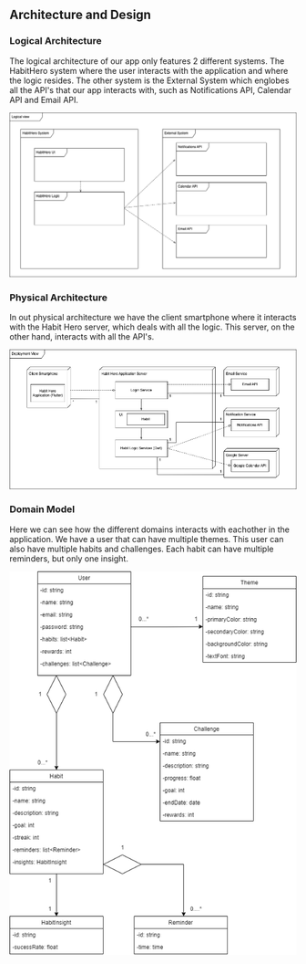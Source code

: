 ## **Architecture and Design**

### Logical Architecture

The logical architecture of our app only features 2 different systems. The HabitHero system where the user interacts with the application and where the logic resides. The other system is the External System which englobes all the API's that our app interacts with, such as Notifications API, Calendar API and Email API.

![here](/images/logical_architecture.png)

### Physical Architecture

In out physical architecture we have the client smartphone where it interacts with the Habit Hero server, which deals with all the logic. This server, on the other hand, interacts with all the API's. 

![DeploymentView](/images/physical_architecture.png)

### Domain Model

Here we can see how the different domains interacts with eachother in the application. We have a user that can have multiple themes. This user can also have multiple habits and challenges. Each habit can have multiple reminders, but only one insight.

![DomainModel](/images/domain-model.png)
